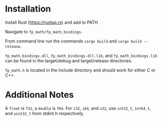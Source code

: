 # Installation
Install Rust (https://rustup.rs) and add to PATH

Navigate to `fp_math/fp_math_bindings`.

From command line run the commands `cargo build` and `cargo build --release`.

`fp_math_bindings.dll`, `fp_math_bindings.dll.lib`, and `fp_math_bindings.lib` 
can be found in the target/debug and target/release directories.

`fp_math.h` is located in the include directory and should work for either C or 
C++. 


# Additional Notes
A `float` is `f32`, a `double` is `f64`. For `i32`, `i64`, and `u32`, 
use `int32_t`, `int64_t`, and `uint32_t` from stdint.h respectively.

